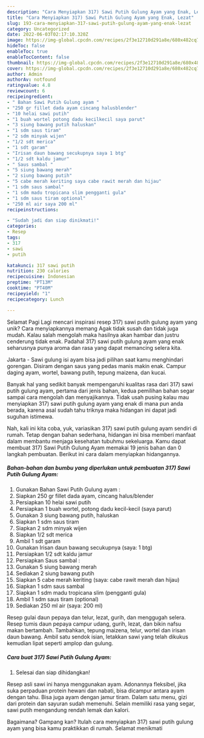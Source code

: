 ```yaml
---
description: "Cara Menyiapkan 317) Sawi Putih Gulung Ayam yang Enak, Lezat"
title: "Cara Menyiapkan 317) Sawi Putih Gulung Ayam yang Enak, Lezat"
slug: 193-cara-menyiapkan-317-sawi-putih-gulung-ayam-yang-enak-lezat
category: Uncategorized
date: 2022-06-03T02:17:10.320Z
image: https://img-global.cpcdn.com/recipes/2f3e12710d291a8e/680x482cq70/317-sawi-putih-gulung-ayam-foto-resep-utama.jpg
hideToc: false
enableToc: true
enableTocContent: false
thumbnail: https://img-global.cpcdn.com/recipes/2f3e12710d291a8e/680x482cq70/317-sawi-putih-gulung-ayam-foto-resep-utama.jpg
cover: https://img-global.cpcdn.com/recipes/2f3e12710d291a8e/680x482cq70/317-sawi-putih-gulung-ayam-foto-resep-utama.jpg
author: Admin
authorAv: notfound
ratingvalue: 4.8
reviewcount: 6
recipeingredient:
- " Bahan Sawi Putih Gulung ayam "
- "250 gr fillet dada ayam cincang halusblender"
- "10 helai sawi putih"
- "1 buah wortel potong dadu kecilkecil saya parut"
- "3 siung bawang putih haluskan"
- "1 sdm saus tiram"
- "2 sdm minyak wijen"
- "1/2 sdt merica"
- "1 sdt garam"
- "Irisan daun bawang secukupnya saya 1 btg"
- "1/2 sdt kaldu jamur"
- " Saus sambal "
- "5 siung bawang merah"
- "2 siung bawang putih"
- "5 cabe merah keriting saya cabe rawit merah dan hijau"
- "1 sdm saus sambal"
- "1 sdm madu tropicana slim pengganti gula"
- "1 sdm saus tiram optional"
- "250 ml air saya 200 ml"
recipeinstructions:

- "Sudah jadi dan siap dinikmati!"
categories:
- Resep
tags:
- 317
- sawi
- putih

katakunci: 317 sawi putih 
nutrition: 230 calories
recipecuisine: Indonesian
preptime: "PT13M"
cooktime: "PT40M"
recipeyield: "1"
recipecategory: Lunch

---
```



Selamat Pagi Lagi mencari inspirasi resep 317) sawi putih gulung ayam yang unik? Cara menyiapkannya memang Agak tidak susah dan tidak juga mudah. Kalau salah mengolah maka hasilnya akan hambar dan justru cenderung tidak enak. Padahal 317) sawi putih gulung ayam yang enak seharusnya punya aroma dan rasa yang dapat memancing selera kita.


Jakarta - Sawi gulung isi ayam bisa jadi pilihan saat kamu menghindari gorengan. Disiram dengan saus yang pedas manis makin enak. Campur daging ayam, wortel, bawang putih, tepung maizena, dan kucai.

Banyak hal yang sedikit banyak mempengaruhi kualitas rasa dari 317) sawi putih gulung ayam, pertama dari jenis bahan, kedua pemilihan bahan segar sampai cara mengolah dan menyajikannya. Tidak usah pusing kalau mau menyiapkan 317) sawi putih gulung ayam yang enak di mana pun anda berada, karena asal sudah tahu triknya maka hidangan ini dapat jadi suguhan istimewa.


Nah, kali ini kita coba, yuk, variasikan 317) sawi putih gulung ayam sendiri di rumah. Tetap dengan bahan sederhana, hidangan ini bisa memberi manfaat dalam membantu menjaga kesehatan tubuhmu sekeluarga. Kamu dapat membuat 317) Sawi Putih Gulung Ayam memakai 19 jenis bahan dan 0 langkah pembuatan. Berikut ini cara dalam menyiapkan hidangannya.

<!--inarticleads1-->

##### Bahan-bahan dan bumbu yang diperlukan untuk pembuatan 317) Sawi Putih Gulung Ayam:

1. Gunakan  Bahan Sawi Putih Gulung ayam :
1. Siapkan 250 gr fillet dada ayam, cincang halus/blender
1. Persiapkan 10 helai sawi putih
1. Persiapkan 1 buah wortel, potong dadu kecil-kecil (saya parut)
1. Gunakan 3 siung bawang putih, haluskan
1. Siapkan 1 sdm saus tiram
1. Siapkan 2 sdm minyak wijen
1. Siapkan 1/2 sdt merica
1. Ambil 1 sdt garam
1. Gunakan Irisan daun bawang secukupnya (saya: 1 btg)
1. Persiapkan 1/2 sdt kaldu jamur
1. Persiapkan  Saus sambal :
1. Gunakan 5 siung bawang merah
1. Sediakan 2 siung bawang putih
1. Siapkan 5 cabe merah keriting (saya: cabe rawit merah dan hijau)
1. Siapkan 1 sdm saus sambal
1. Siapkan 1 sdm madu tropicana slim (pengganti gula)
1. Ambil 1 sdm saus tiram (optional)
1. Sediakan 250 ml air (saya: 200 ml)


Resep gulai daun pepaya dan telur, lezat, gurih, dan menggugah selera. Resep tumis daun pepaya campur udang, gurih, lezat, dan bikin nafsu makan bertambah. Tambahkan, tepung maizena, telur, wortel dan irisan daun bawang. Ambil satu sendok isian, letakkan sawi yang telah dikukus kemudian lipat seperti amplop dan gulung. 

<!--inarticleads2-->

##### Cara buat 317) Sawi Putih Gulung Ayam:


1. Selesai dan siap dihidangkan!

Resep asli sawi ini hanya menggunakan ayam. Adonannya fleksibel, jika suka perpaduan protein hewani dan nabati, bisa dicampur antara ayam dengan tahu. Bisa juga ayam dengan jamur tiram. Dalam satu menu, gizi dari protein dan sayuran sudah memenuhi. Selain memiliki rasa yang segar, sawi putih mengandung rendah lemak dan kalori. 

Bagaimana? Gampang kan? Itulah cara menyiapkan 317) sawi putih gulung ayam yang bisa kamu praktikkan di rumah. Selamat menikmati
